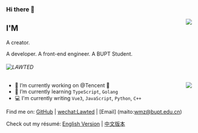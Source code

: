 ### Hi there 👋

<img align="right" src="https://github-readme-stats.vercel.app/api?username=LAWTED&show_icons=true&title_color=ffffff&icon_color=bb2acf&text_color=daf7dc&bg_color=151515" />

## I'M

<p style:"background: #56ccf2">A creator. </p>A developer. A front-end engineer. A BUPT Student. 

###### ![LAWTED](https://visitor-badge.glitch.me/badge?page_id=LAWTED.profile)

<img align="right" src="https://github-readme-stats.vercel.app/api/top-langs/?username=LAWTED&layout=compact&exclude_repo=sumy7.github.io&title_color=ffffff&icon_color=bb2acf&text_color=daf7dc&bg_color=151515" />

- 🔭 I’m currently working on @Tencent 🐧
- 🌱 I’m currently learning `TypeScript`, `Golang`
- 💻 I'm currently writing `Vue3`,  `JavaScript`, `Python`, `C++`

Find me on: [GitHub](https://github.com/LAWTED) | [wechat:Lawted]() | [Email] (maito:wmz@bupt.edu.cn) 

Check out my résumé: [English Version](https://github.com/LAWTED/resume/blob/master/README.md) | [中文版本](https://github.com/LAWTED/resume/blob/master/README.zh.md)



